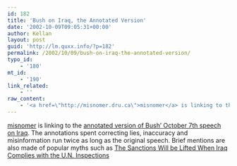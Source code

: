 ```yaml
---
id: 182
title: 'Bush on Iraq, the Annotated Version'
date: '2002-10-09T09:05:31+00:00'
author: Kellan
layout: post
guid: 'http://lm.quxx.info/?p=182'
permalink: /2002/10/09/bush-on-iraq-the-annotated-version/
typo_id:
    - '180'
mt_id:
    - '190'
link_related:
    - ''
raw_content:
    - '<a href=\"http://misnomer.dru.ca\">misnomer</a> is linking to the <a href=\"http://www.accuracy.org/bush/\">annotated version of Bush\'' October 7th speech on Iraq</a>.   The annotations spent correcting lies, inaccuracy and misinformation run twice as long as the original speech.  Brief mentions are also made of popular myths such as <a href=\"http://www.accuracy.org/iraq/\">The Sanctions Will be Lifted When Iraq Complies with the U.N. Inspections</a>'
---
```


[misnomer](http://misnomer.dru.ca) is linking to the [annotated version of Bush’ October 7th speech on Iraq](http://www.accuracy.org/bush/). The annotations spent correcting lies, inaccuracy and misinformation run twice as long as the original speech. Brief mentions are also made of popular myths such as [The Sanctions Will be Lifted When Iraq Complies with the U.N. Inspections](http://www.accuracy.org/iraq/)